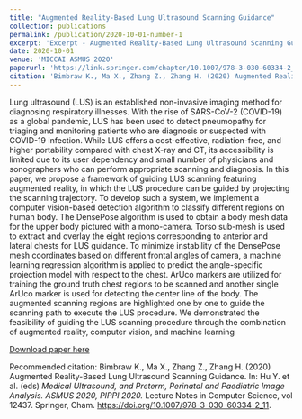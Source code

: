 ```yaml
---
title: "Augmented Reality-Based Lung Ultrasound Scanning Guidance"
collection: publications
permalink: /publication/2020-10-01-number-1
excerpt: 'Excerpt - Augmented Reality-Based Lung Ultrasound Scanning Guidance.'
date: 2020-10-01
venue: 'MICCAI ASMUS 2020'
paperurl: 'https://link.springer.com/chapter/10.1007/978-3-030-60334-2_11'
citation: 'Bimbraw K., Ma X., Zhang Z., Zhang H. (2020) Augmented Reality-Based Lung Ultrasound Scanning Guidance. In: Hu Y. et al. (eds) <i>Medical Ultrasound, and Preterm, Perinatal and Paediatric Image Analysis. ASMUS 2020, PIPPI 2020.</i> Lecture Notes in Computer Science, vol 12437. Springer, Cham. https://doi.org/10.1007/978-3-030-60334-2_11.'
---
```

Lung ultrasound (LUS) is an established non-invasive imaging method for diagnosing respiratory illnesses. With the rise of SARS-CoV-2 (COVID-19) as a global pandemic, LUS has been used to detect pneumopathy for triaging and monitoring patients who are diagnosis or suspected with COVID-19 infection. While LUS offers a cost-effective, radiation-free, and higher portability compared with chest X-ray and CT, its accessibility is limited due to its user dependency and small number of physicians and sonographers who can perform appropriate scanning and diagnosis. In this paper, we propose a framework of guiding LUS scanning featuring augmented reality, in which the LUS procedure can be guided by projecting the scanning trajectory. To develop such a system, we implement a computer vision-based detection algorithm to classify different regions on human body. The DensePose algorithm is used to obtain a body mesh data for the upper body pictured with a mono-camera. Torso sub-mesh is used to extract and overlay the eight regions corresponding to anterior and lateral chests for LUS guidance. To minimize instability of the DensePose mesh coordinates based on different frontal angles of camera, a machine learning regression algorithm is applied to predict the angle-specific projection model with respect to the chest. ArUco markers are utilized for training the ground truth chest regions to be scanned and another single ArUco marker is used for detecting the center line of the body. The augmented scanning regions are highlighted one by one to guide the scanning path to execute the LUS procedure. We demonstrated the feasibility of guiding the LUS scanning procedure through the combination of augmented reality, computer vision, and machine learning

[Download paper here](http://academicpages.github.io/files/paper1.pdf)

Recommended citation: Bimbraw K., Ma X., Zhang Z., Zhang H. (2020) Augmented Reality-Based Lung Ultrasound Scanning Guidance. In: Hu Y. et al. (eds) <i>Medical Ultrasound, and Preterm, Perinatal and Paediatric Image Analysis. ASMUS 2020, PIPPI 2020.</i> Lecture Notes in Computer Science, vol 12437. Springer, Cham. https://doi.org/10.1007/978-3-030-60334-2_11.
